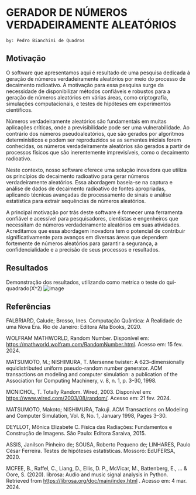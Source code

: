 # GERADOR DE NÚMEROS VERDADEIRAMENTE ALEATÓRIOS
`by: Pedro Bianchini de Quadros`

## Motivação
O software que apresentamos aqui é resultado de uma pesquisa dedicada à geração de números verdadeiramente aleatórios por meio do processo de decaimento radioativo. A motivação para essa pesquisa surge da necessidade de disponibilizar métodos confiáveis e robustos para a geração de números aleatórios em várias áreas, como criptografia, simulações computacionais, e testes de hipóteses em experimentos científicos.

Números verdadeiramente aleatórios são fundamentais em muitas aplicações críticas, onde a previsibilidade pode ser uma vulnerabilidade. Ao contrário dos números pseudoaleatórios, que são gerados por algoritmos determinísticos e podem ser reproduzidos se as sementes iniciais forem conhecidas, os números verdadeiramente aleatórios são gerados a partir de processos físicos que são inerentemente imprevisíveis, como o decaimento radioativo.

Neste contexto, nosso software oferece uma solução inovadora que utiliza os princípios do decaimento radioativo para gerar números verdadeiramente aleatórios. Essa abordagem baseia-se na captura e análise de dados de decaimento radioativo de fontes apropriadas, aplicando técnicas avançadas de processamento de sinais e análise estatística para extrair sequências de números aleatórios.

A principal motivação por trás deste software é fornecer uma ferramenta confiável e acessível para pesquisadores, cientistas e engenheiros que necessitam de números verdadeiramente aleatórios em suas atividades. Acreditamos que essa abordagem inovadora tem o potencial de contribuir significativamente para avanços em diversas áreas que dependem fortemente de números aleatórios para garantir a segurança, a confidencialidade e a precisão de seus processos e resultados.

## Resultados
Demonstração dos resultados, utilizando como metrica o teste do qui-quadrado(X^2)
![image](https://github.com/pedrobiqua/Gerador_verdadeiramente_aleatorios/assets/65463695/3ee381db-fb75-459e-8c91-9696f52a7212)


## Referências
FALBRIARD, Calude; Brosso, Ines. Computação Quântica: A Realidade de uma Nova Era. Rio de Janeiro: Editora Alta Books, 2020.

WOLFRAM MATHWORLD, Random Number. Disponível em: https://mathworld.wolfram.com/RandomNumber.html. Acesso em: 15 fev. 2024.

MATSUMOTO, M.; NISHIMURA, T. Mersenne twister: A 623-dimensionally equidistributed uniform pseudo-random number generator. ACM transactions on modeling and computer simulation: a publication of the Association for Computing Machinery, v. 8, n. 1, p. 3–30, 1998.

MCNICHOL, T. Totally Random. Wired, 2003. Disponível em: https://www.wired.com/2003/08/random/. Acesso em: 21 fev. 2024.

MATSUMOTO, Makoto; NISHIMURA, Takuji. ACM Transactions on Modeling and Computer Simulation, Vol. 8, No. 1, January 1998, Pages 3–30.

DEYLLOT, Mônica Elizabete C. Física das Radiações: Fundamentos e Construção de Imagens. São Paulo: Editora Saraiva, 2015.

ASSIS, Janilson Pinheiro de; SOUSA, Roberto Pequeno de; LINHARES, Paulo César Ferreira. Testes de hipóteses estatísticas. Mossoró: EdUFERSA, 2020.

MCFEE, B., Raffel, C., Liang, D., Ellis, D. P., McVicar, M., Battenberg, E., ... & Oore, S. (2020). librosa: Audio and music signal analysis in Python. Retrieved from https://librosa.org/doc/main/index.html . Acesso em: 4 mar. 2024.


